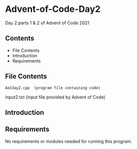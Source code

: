 # Advent-of-Code-Day2
Day 2 parts 1 &amp; 2 of Advent of Code 2021

Contents
---------------------
* File Contents
* Introduction
* Requirements

## File Contents
	
    AoCday2.cpp  (program file containing code)
   input2.txt (input file provided by Advent of Code)

## Introduction


## Requirements
No requirements or modules needed for running this program.
